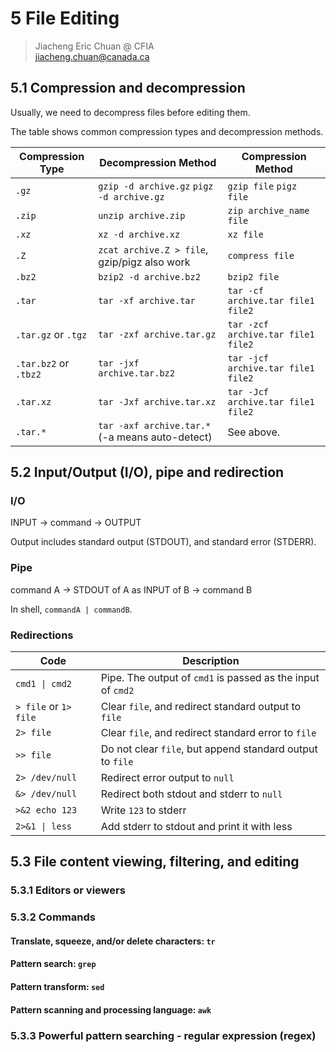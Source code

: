 # 5 File Editing

> Jiacheng Eric Chuan @ CFIA  
> jiacheng.chuan@canada.ca

## 5.1 Compression and decompression

Usually, we need to decompress files before editing them.

The table shows common compression types and decompression methods.

| Compression Type      | Decompression Method                            | Compression Method                 |
| --------------------- | ----------------------------------------------- | ---------------------------------- |
| `.gz`                 | `gzip -d archive.gz` `pigz -d archive.gz`       | `gzip file` `pigz file`            |
| `.zip`                | `unzip archive.zip`                             | `zip archive_name file`            |
| `.xz`                 | `xz -d archive.xz`                              | `xz file`                          |
| `.Z`                  | `zcat archive.Z > file`, gzip/pigz also work    | `compress file`                    |
| `.bz2`                | `bzip2 -d archive.bz2`                          | `bzip2 file`                       |
| `.tar`                | `tar -xf archive.tar`                           | `tar -cf archive.tar file1 file2`  |
| `.tar.gz` or `.tgz`   | `tar -zxf archive.tar.gz`                       | `tar -zcf archive.tar file1 file2` |
| `.tar.bz2` or `.tbz2` | `tar -jxf archive.tar.bz2`                      | `tar -jcf archive.tar file1 file2` |
| `.tar.xz`             | `tar -Jxf archive.tar.xz`                       | `tar -Jcf archive.tar file1 file2` |
| `.tar.*`              | `tar -axf archive.tar.*` (-a means auto-detect) | See above.                         |



## 5.2 Input/Output (I/O), pipe and redirection

### I/O

INPUT → command → OUTPUT

Output includes standard output (STDOUT), and standard error (STDERR).

### Pipe

command A → STDOUT of A as INPUT of B → command B

In shell, `commandA | commandB`.

### Redirections

| Code                  | Description                                                 |
| --------------------- | ----------------------------------------------------------- |
| `cmd1 \| cmd2`         | Pipe. The output of `cmd1` is passed as the input of `cmd2` |
| `> file` or `1> file` | Clear `file`, and redirect standard output to `file`        |
| `2> file`             | Clear `file`, and redirect standard error to `file`         |
| `>> file`             | Do not clear `file`, but append standard output to `file`   |
| `2> /dev/null`        | Redirect error output to `null`                             |
| `&> /dev/null`        | Redirect both stdout and stderr to `null`                   |
| `>&2 echo 123`        | Write `123` to stderr                                       |
| `2>&1 \| less`         | Add stderr to stdout and print it with less                 |

## 5.3 File content viewing, filtering, and editing

### 5.3.1 Editors or viewers

### 5.3.2 Commands

#### Translate, squeeze, and/or delete characters: `tr`

#### Pattern search: `grep`

#### Pattern transform: `sed`

#### Pattern scanning and processing language: `awk`

### 5.3.3 Powerful pattern searching - regular expression (regex)

